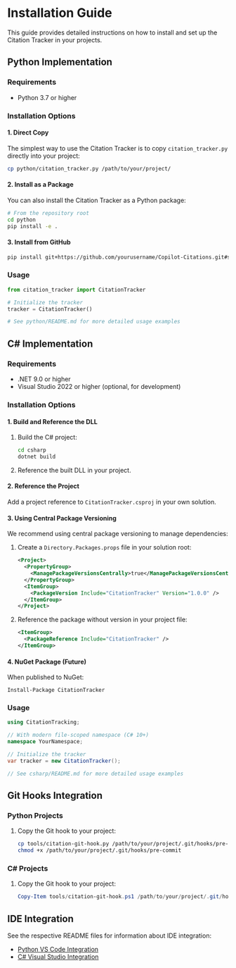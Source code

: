# Installation Guide

This guide provides detailed instructions on how to install and set up the Citation Tracker in your projects.

## Python Implementation

### Requirements
- Python 3.7 or higher

### Installation Options

#### 1. Direct Copy
The simplest way to use the Citation Tracker is to copy `citation_tracker.py` directly into your project:

```bash
cp python/citation_tracker.py /path/to/your/project/
```

#### 2. Install as a Package
You can also install the Citation Tracker as a Python package:

```bash
# From the repository root
cd python
pip install -e .
```

#### 3. Install from GitHub
```bash
pip install git+https://github.com/yourusername/Copilot-Citations.git#subdirectory=python
```

### Usage

```python
from citation_tracker import CitationTracker

# Initialize the tracker
tracker = CitationTracker()

# See python/README.md for more detailed usage examples
```

## C# Implementation

### Requirements
- .NET 9.0 or higher
- Visual Studio 2022 or higher (optional, for development)

### Installation Options

#### 1. Build and Reference the DLL
1. Build the C# project:
   ```bash
   cd csharp
   dotnet build
   ```
2. Reference the built DLL in your project.

#### 2. Reference the Project
Add a project reference to `CitationTracker.csproj` in your own solution.

#### 3. Using Central Package Versioning
We recommend using central package versioning to manage dependencies:

1. Create a `Directory.Packages.props` file in your solution root:
   ```xml
   <Project>
     <PropertyGroup>
       <ManagePackageVersionsCentrally>true</ManagePackageVersionsCentrally>
     </PropertyGroup>
     <ItemGroup>
       <PackageVersion Include="CitationTracker" Version="1.0.0" />
     </ItemGroup>
   </Project>
   ```

2. Reference the package without version in your project file:
   ```xml
   <ItemGroup>
     <PackageReference Include="CitationTracker" />
   </ItemGroup>
   ```

#### 4. NuGet Package (Future)
When published to NuGet:
```
Install-Package CitationTracker
```

### Usage

```csharp
using CitationTracking;

// With modern file-scoped namespace (C# 10+)
namespace YourNamespace;

// Initialize the tracker
var tracker = new CitationTracker();

// See csharp/README.md for more detailed usage examples
```

## Git Hooks Integration

### Python Projects
1. Copy the Git hook to your project:
   ```bash
   cp tools/citation-git-hook.py /path/to/your/project/.git/hooks/pre-commit
   chmod +x /path/to/your/project/.git/hooks/pre-commit
   ```

### C# Projects
1. Copy the Git hook to your project:
   ```powershell
   Copy-Item tools/citation-git-hook.ps1 /path/to/your/project/.git/hooks/pre-commit
   ```

## IDE Integration
See the respective README files for information about IDE integration:
- [Python VS Code Integration](./python/README.md)
- [C# Visual Studio Integration](./csharp/README.md)
